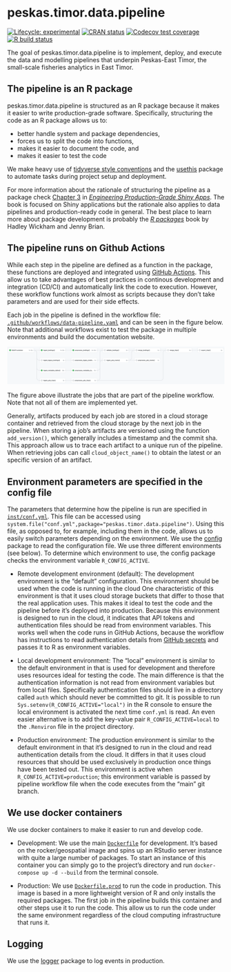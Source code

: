 
<!-- README.md is generated from README.Rmd. Please edit that file -->

# peskas.timor.data.pipeline

<!-- badges: start -->

[![Lifecycle:
experimental](https://img.shields.io/badge/lifecycle-experimental-orange.svg)](https://www.tidyverse.org/lifecycle/#experimental)
[![CRAN
status](https://www.r-pkg.org/badges/version/peskas.timor.data.pipeline)](https://CRAN.R-project.org/package=peskas.timor.data.pipeline)
[![Codecov test
coverage](https://codecov.io/gh/WorldFishCenter/peskas.timor.data.pipeline/branch/master/graph/badge.svg)](https://codecov.io/gh/WorldFishCenter/peskas.timor.data.pipeline?branch=master)
[![R build
status](https://github.com/WorldFishCenter/peskas.timor.data.pipeline/workflows/R-CMD-check/badge.svg)](https://github.com/WorldFishCenter/peskas.timor.data.pipeline/actions)
<!-- badges: end -->

The goal of peskas.timor.data.pipeline is to implement, deploy, and
execute the data and modelling pipelines that underpin Peskas-East
Timor, the small-scale fisheries analytics in East Timor.

## The pipeline is an R package

peskas.timor.data.pipeline is structured as an R package because it
makes it easier to write production-grade software. Specifically,
structuring the code as an R package allows us to:

  - better handle system and package dependencies,
  - forces us to split the code into functions,
  - makes it easier to document the code, and
  - makes it easier to test the code

We make heavy use of [tidyverse style
conventions](https://engineering-shiny.org) and the
[usethis](https://usethis.r-lib.org) package to automate tasks during
project setup and deployment.

For more information about the rationale of structuring the pipeline as
a package check
[Chapter 3](https://engineering-shiny.org/structuring-project.html#structuring-your-app_)
in [*Engineering Production-Grade Shiny
Apps*](https://engineering-shiny.org). The book is focused on Shiny
applications but the rationale also applies to data pipelines and
production-ready code in general. The best place to learn more about
package development is probably the [*R packages*](https://r-pkgs.org)
book by Hadley Wickham and Jenny Brian.

## The pipeline runs on Github Actions

While each step in the pipeline are defined as a function in the
package, these functions are deployed and integrated using [GitHub
Actions](https://docs.github.com/en/actions/learn-github-actions). This
allow us to take advantages of best practices in continous development
and integration (CD/CI) and automatically link the code to execution.
However, these workflow functions work almost as scripts because they
don’t take parameters and are used for their side effects.

Each job in the pipeline is defined in the workflow file:
[`.github/workflows/data-pipeline.yaml`](https://github.com/WorldFishCenter/peskas.timor.data.pipeline/blob/main/.github/workflows/data-pipeline.yaml)
and can be seen in the figure below. Note that additional workflows
exist to test the package in multiple environments and build the
documentation website.

![](man/figures/pipeline.png)

The figure above illustrate the jobs that are part of the pipeline
workflow. Note that not all of them are implemented yet.

Generally, artifacts produced by each job are stored in a cloud storage
container and retrieved from the cloud storage by the next job in the
pipeline. When storing a job’s artifacts are versioned using the
function `add_version()`, which generally includes a timestamp and the
commit sha. This approach allow us to trace each artifact to a unique
run of the pipeline. When retrieving jobs can call `cloud_object_name()`
to obtain the latest or an specific version of an artifact.

## Environment parameters are specified in the config file

The parameters that determine how the pipeline is run are specified in
[`inst/conf.yml`](https://github.com/WorldFishCenter/peskas.timor.data.pipeline/blob/main/inst/conf.yml).
This file can be accessed using
`system.file("conf.yml",package="peskas.timor.data.pipeline")`. Using
this file, as opposed to, for example, including them in the code,
allows us to easily switch parameters depending on the environment. We
use the [config](https://github.com/rstudio/config) package to read the
configuration file. We use three different environments (see below). To
determine which environment to use, the config package checks the
environment variable `R_CONFIG_ACTIVE`.

  - Remote development environment (default): The development
    environment is the “default” configuration. This environment should
    be used when the code is running in the cloud One characteristic of
    this environment is that it uses cloud storage buckets that differ
    to those that the real application uses. This makes it ideal to test
    the code and the pipeline before it’s deployed into production.
    Because this environment is designed to run in the cloud, it
    indicates that API tokens and authentication files should be read
    from environment variables. This works well when the code runs in
    GitHub Actions, because the workflow has instructions to read
    authentication details from [GitHub
    secrets](https://docs.github.com/en/actions/reference/encrypted-secrets)
    and passes it to R as environment variables.

  - Local development environment: The “local” environment is similar to
    the default environment in that is used for development and
    therefore uses resources ideal for testing the code. The main
    difference is that the authentication information is not read from
    environment variables but from local files. Specifically
    authentication files should live in a directory called `auth` which
    should never be committed to git. It is possible to run
    `Sys.setenv(R_CONFIG_ACTIVE="local")` in the R console to ensure the
    local environment is activated the next time `conf.yml` is read. An
    even easier alternative is to add the key-value pair
    `R_CONFIG_ACTIVE=local` to the `.Renviron` file in the project
    directory.

  - Production environment: The production environment is similar to the
    default environment in that it’s designed to run in the cloud and
    read authentication details from the cloud. It differs in that it
    uses cloud resources that should be used exclusively in production
    once things have been tested out. This environment is active when
    `R_CONFIG_ACTIVE=production`; this environment variable is passed by
    pipeline workflow file when the code executes from the “main” git
    branch.

## We use docker containers

We use docker containers to make it easier to run and develop code.

  - Development: We use the main
    [`Dockerfile`](https://github.com/WorldFishCenter/peskas.timor.data.pipeline/blob/main/Dockerfile)
    for development. It’s based on the rocker/geospatial image and spins
    up an RStudio server instance with quite a large number of packages.
    To start an instance of this container you can simply go to the
    project’s directory and run `docker-compose up -d --build` from the
    terminal console.

  - Production: We use
    [`Dockerfile.prod`](https://github.com/WorldFishCenter/peskas.timor.data.pipeline/blob/main/Dockerfile.prod)
    to run the code in production. This image is based in a more
    lightweight version of R and only installs the required packages.
    The first job in the pipeline builds this container and other steps
    use it to run the code. This allow us to run the code under the same
    environment regardless of the cloud computing infrastructure that
    runs it.

## Logging

We use the [logger](https://daroczig.github.io/logger/) package to log
events in production.
